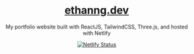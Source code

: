 <h1 align="center"><a href="https://ethanng.dev" target="_blank" rel="noopener noreferrer">ethanng.dev</a></h1>

<p align="center">
  My portfolio website built with ReactJS, TailwindCSS, Three.js, and hosted with Netlify
</p>

<p align="center">
  <a href="https://app.netlify.com/sites/ethanng-portfolio/deploys" target="_blank">
    <img src="https://api.netlify.com/api/v1/badges/92b475dc-b560-40ed-a3b1-372e80790c1b/deploy-status" alt="Netlify Status" />
  </a>
</p>
